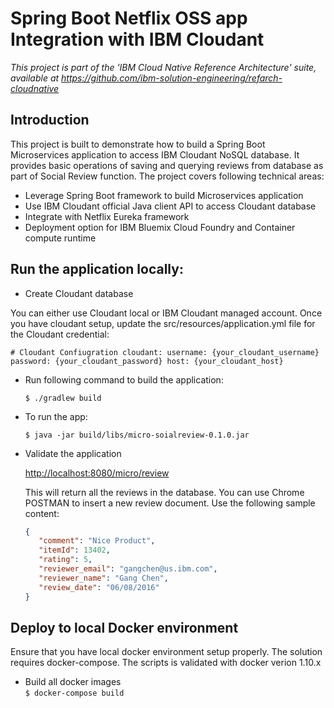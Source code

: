 # Spring Boot Netflix OSS app Integration with IBM Cloudant

*This project is part of the 'IBM Cloud Native Reference Architecture' suite, available at
https://github.com/ibm-solution-engineering/refarch-cloudnative*

## Introduction

This project is built to demonstrate how to build a Spring Boot Microservices application to access IBM Cloudant NoSQL database. It provides basic operations of saving and querying reviews from database as part of Social Review function. The project covers following technical areas:

 - Leverage Spring Boot framework to build Microservices application
 - Use IBM Cloudant official Java client API to access Cloudant database
 - Integrate with Netflix Eureka framework
 - Deployment option for IBM Bluemix Cloud Foundry and Container compute runtime



## Run the application locally:

 - Create Cloudant database

 You can either use Cloudant local or IBM Cloudant managed account. Once you have cloudant setup, update the src/resources/application.yml file for the Cloudant credential:

  `# Cloudant Confiugration
   cloudant:
    username: {your_cloudant_username}
    password: {your_cloudant_password}
    host: {your_cloudant_host}`

 - Run following command to build the application:

 	`$ ./gradlew build`

 - To run the app:

 	`$ java -jar build/libs/micro-soialreview-0.1.0.jar`

 - Validate the application

     [http://localhost:8080/micro/review](http://localhost:8080/micro/review)

     This will return all the reviews in the database.
     You can use Chrome POSTMAN to insert a new review document. Use the following sample content:

     ```json
     {
        "comment": "Nice Product",
        "itemId": 13402,
        "rating": 5,
        "reviewer_email": "gangchen@us.ibm.com",
        "reviewer_name": "Gang Chen",
        "review_date": "06/08/2016"
    }
    ```


## Deploy to local Docker environment

 Ensure that you have local docker environment setup properly. The solution requires docker-compose.
 The scripts is validated with docker verion 1.10.x

- Build all docker images  
     `$ docker-compose build`
